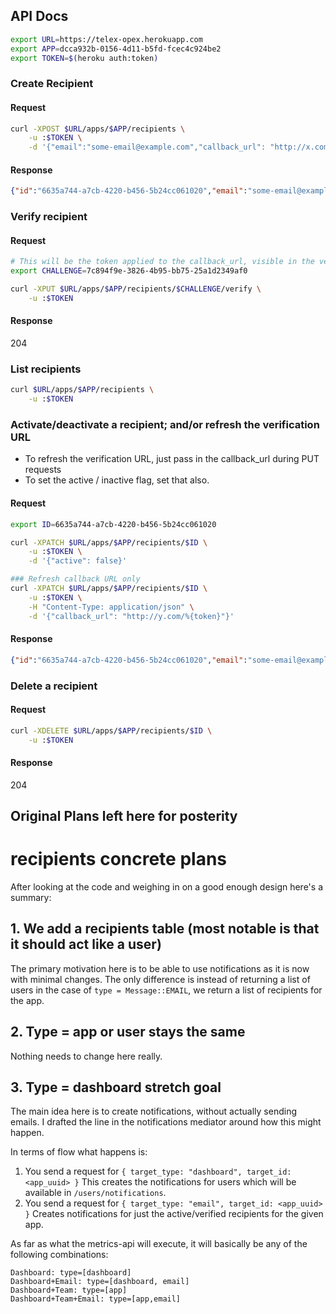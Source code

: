 ## API Docs

```bash
export URL=https://telex-opex.herokuapp.com
export APP=dcca932b-0156-4d11-b5fd-fcec4c924be2
export TOKEN=$(heroku auth:token)
```

### Create Recipient

#### Request

```bash
curl -XPOST $URL/apps/$APP/recipients \
	-u :$TOKEN \
	-d '{"email":"some-email@example.com","callback_url": "http://x.com/%{token}"}'
```

#### Response

```json
{"id":"6635a744-a7cb-4220-b456-5b24cc061020","email":"some-email@example.com","verification_url":"http://x.com/7c894f9e-3826-4b95-bb75-25a1d2349af0","active":false,"verified":false,"created_at":"2016-07-08T17:33:15Z"}
```

### Verify recipient

#### Request

```bash
# This will be the token applied to the callback_url, visible in the verification_url
export CHALLENGE=7c894f9e-3826-4b95-bb75-25a1d2349af0

curl -XPUT $URL/apps/$APP/recipients/$CHALLENGE/verify \
	-u :$TOKEN
```
#### Response

204

### List recipients

```bash
curl $URL/apps/$APP/recipients \
	-u :$TOKEN
```

### Activate/deactivate a recipient; and/or refresh the verification URL

- To refresh the verification URL, just pass in the callback_url during PUT requests
- To set the active / inactive flag, set that also.

#### Request

```bash
export ID=6635a744-a7cb-4220-b456-5b24cc061020

curl -XPATCH $URL/apps/$APP/recipients/$ID \
	-u :$TOKEN \
	-d '{"active": false}'

### Refresh callback URL only
curl -XPATCH $URL/apps/$APP/recipients/$ID \
	-u :$TOKEN \
	-H "Content-Type: application/json" \
	-d '{"callback_url": "http://y.com/%{token}"}'

```

#### Response

```json
{"id":"6635a744-a7cb-4220-b456-5b24cc061020","email":"some-email@example.com","verification_url":"http://y.com/67c51bbd-c55d-4d3e-9402-675f59a6242a","active":false,"verified":true,"created_at":"2016-07-08T17:33:15Z"}
```

### Delete a recipient

#### Request

```bash
curl -XDELETE $URL/apps/$APP/recipients/$ID \
	-u :$TOKEN
```

#### Response

204

## Original Plans left here for posterity

# recipients concrete plans

After looking at the code and weighing in on a good enough design
here's a summary:

## 1. We add a recipients table (most notable is that it should act like a user)

The primary motivation here is to be able to use notifications as it is now with
minimal changes. The only difference is instead of returning a list of users
in the case of `type = Message::EMAIL`, we return a list of recipients for the app.

## 2. Type = app or user stays the same

Nothing needs to change here really.

## 3. Type = dashboard stretch goal

The main idea here is to create notifications, without actually sending emails.
I drafted the line in the notifications mediator around how this might happen.

In terms of flow what happens is:

1. You send a request for `{ target_type: "dashboard", target_id: <app_uuid> }`
   This creates the notifications for users which will be available in `/users/notifications`.
2. You send a request for `{ target_type: "email", target_id: <app_uuid> }`
   Creates notifications for just the active/verified recipients for the given app.

As far as what the metrics-api will execute, it will basically be any of the following
combinations:

```
Dashboard: type=[dashboard]
Dashboard+Email: type=[dashboard, email]
Dashboard+Team: type=[app]
Dashboard+Team+Email: type=[app,email]
```
